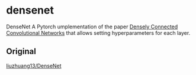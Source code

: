 # densenet
DenseNet
A Pytorch umplementation of the paper [Densely Connected Convolutional Networks](https://arxiv.org/abs/1608.06993) that allows setting hyperparameters for each layer.
## Original
[liuzhuang13/DenseNet](https://github.com/liuzhuang13/DenseNet)
